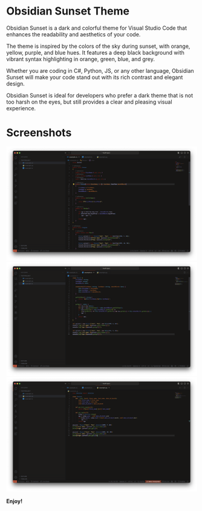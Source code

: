 # Obsidian Sunset Theme

Obsidian Sunset is a dark and colorful theme for Visual Studio Code that enhances the readability and aesthetics of your code. 

The theme is inspired by the colors of the sky during sunset, with orange, yellow, purple, and blue hues. It features a deep black background with vibrant syntax highlighting in orange, green, blue, and grey. 

Whether you are coding in C#, Python, JS, or any other language, Obsidian Sunset will make your code stand out with its rich contrast and elegant design. 

Obsidian Sunset is ideal for developers who prefer a dark theme that is not too harsh on the eyes, but still provides a clear and pleasing visual experience.

# Screenshots
![Screenshot of the theme in C#](images/csharp-example.png)
![Screenshot of the theme in TypeScript](images/ts-example.png)
![Screenshot of the theme in Python](images/python-example.png)

**Enjoy!**
